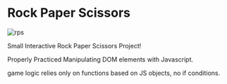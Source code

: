 # Rock Paper Scissors

![rps](https://github.com/Gioant/RPSproject/assets/66393141/dc0afb39-3bf2-41da-bb27-7012d78cba98)


Small Interactive Rock Paper Scissors Project!

Properly Practiced Manipulating DOM elements with Javascript.

game logic relies only on functions based on JS objects, no if conditions.
